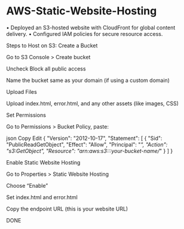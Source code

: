 # AWS-Static-Website-Hosting
• Deployed an S3-hosted website with CloudFront for global content delivery. • Configured IAM policies for secure resource access.

Steps to Host on S3:
Create a Bucket

Go to S3 Console > Create bucket

Uncheck Block all public access

Name the bucket same as your domain (if using a custom domain)

Upload Files

Upload index.html, error.html, and any other assets (like images, CSS)

Set Permissions

Go to Permissions > Bucket Policy, paste:

json
Copy
Edit
{
  "Version": "2012-10-17",
  "Statement": [
    {
      "Sid": "PublicReadGetObject",
      "Effect": "Allow",
      "Principal": "*",
      "Action": "s3:GetObject",
      "Resource": "arn:aws:s3:::your-bucket-name/*"
    }
  ]
}

Enable Static Website Hosting

Go to Properties > Static Website Hosting

Choose “Enable”

Set index.html and error.html

Copy the endpoint URL (this is your website URL)


DONE


